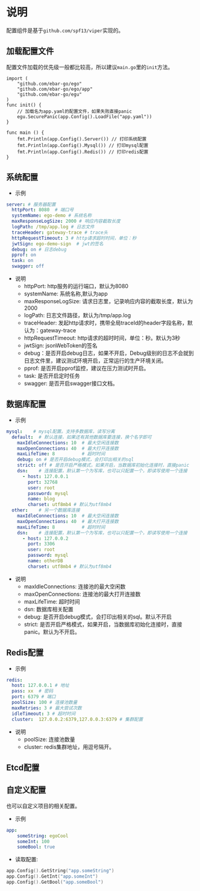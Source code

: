 # 说明
配置组件是基于`github.com/spf13/viper`实现的。

## 加载配置文件
配置文件加载的优先级一般都比较高，所以建议`main.go`里的`init`方法。
```
import (
	"github.com/ebar-go/ego"
	"github.com/ebar-go/ego/app"
	"github.com/ebar-go/egu"
)
func init() {
	// 加载名为app.yaml的配置文件，如果失败直接panic
	egu.SecurePanic(app.Config().LoadFile("app.yaml"))
}

func main () {
    fmt.Println(app.Config().Server()) // 打印系统配置
    fmt.Println(app.Config().Mysql()) // 打印mysql配置
    fmt.Println(app.Config().Redis()) // 打印redis配置
}
```

## 系统配置
- 示例   
```yaml
server: # 服务器配置
  httpPort: 8080  # 端口号
  systemName: ego-demo # 系统名称
  maxResponseLogSize: 2000 # 响应内容截取长度
  logPath: /tmp/app.log # 日志文件
  traceHeader: gateway-trace # trace头
  httpRequestTimeout: 3 # http请求超时时间，单位：秒
  jwtSign: ego-demo-sign  # jwt的签名
  debug: on # 日志debug
  pprof: on 
  task: on
  swagger: off
```

- 说明
    - httpPort: http服务的运行端口，默认为8080
    - systemName: 系统名称,默认为app
    - maxResponseLogSize: 请求日志里，记录响应内容的截取长度，默认为2000
    - logPath: 日志文件路径，默认为/tmp/app.log
    - traceHeader: 发起http请求时，携带全局traceId的header字段名称，默认为：gateway-trace
    - httpRequestTimeout: http请求的超时时间，单位：秒。默认为3秒
    - jwtSign: jsonWebToken的签名
    - debug：是否开启debug日志，如果不开启，Debug级别的日志不会就到日志文件里，建议测试环境开启，正常运行的生产环境关闭。
    - pprof: 是否开启pprof监控，建议在压力测试时开启。
    - task: 是否开启定时任务
    - swagger: 是否开启swagger接口文档。


## 数据库配置
- 示例
```yaml
mysql:    # mysql配置。支持多数据库，读写分离
  default:  # 默认连接，如果还有其他数据库要连接，换个名字即可
    maxIdleConnections: 10  # 最大空闲连接数
    maxOpenConnections: 40  # 最大打开连接数
    maxLifeTime: 8          # 超时时间
    debug: on # 是否开启debug模式，会打印出相关的sql
    strict: off # 是否开启严格模式，如果开启，当数据库初始化连接时，直接panic
    dsn:    # 连接配置，默认第一个为写库，也可以只配置一个，即读写使用一个连接
      - host: 127.0.0.1
        port: 32768
        user: root
        password: mysql
        name: blog
        charset: utf8mb4 # 默认为utf8mb4
  other:    # 另一个数据库连接
    maxIdleConnections: 10  # 最大空闲连接数
    maxOpenConnections: 40  # 最大打开连接数
    maxLifeTime: 8          # 超时时间
    dsn:    # 连接配置，默认第一个为写库，也可以只配置一个，即读写使用一个连接
      - host: 127.0.0.2
        port: 3306
        user: root
        password: mysql
        name: otherDB
        charset: utf8mb4 # 默认为utf8mb4
```

- 说明
    - maxIdleConnections: 连接池的最大空闲数
    - maxOpenConnections: 连接池的最大打开连接数
    - maxLifeTime: 超时时间
    - dsn: 数据库相关配置
    - debug: 是否开启debug模式，会打印出相关的sql。默认不开启
    - strict: 是否开启严格模式，如果开启，当数据库初始化连接时，直接panic。默认为不开启。

## Redis配置
- 示例
```yaml
redis:
  host: 127.0.0.1 # 地址
  pass: xx  # 密码
  port: 6379 # 端口
  poolSize: 100 # 连接池数量
  maxRetries: 3 # 最大尝试次数
  idleTimeout: 3 # 超时时间
  cluster:  127.0.0.2:6379,127.0.0.3:6379 # 集群配置
```
- 说明
    - poolSize: 连接池数量
    - cluster: redis集群地址，用逗号隔开。

## Etcd配置

## 自定义配置
也可以自定义项目的相关配置。   
- 示例
```yaml
app:
    someString: egoCool
    someInt: 100
    someBool: true
```

- 读取配置:
```go
app.Config().GetString("app.someString")
app.Config().GetInt("app.someInt")
app.Config().GetBool("app.someBool")
```